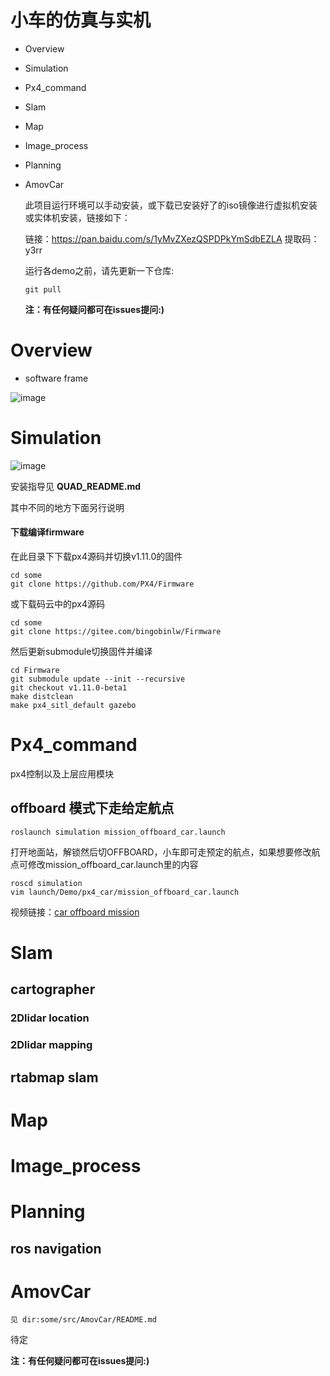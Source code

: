  # **小车的仿真与实机**

- Overview

- Simulation

- Px4_command

- Slam

- Map

- Image_process

- Planning

- AmovCar

  此项目运行环境可以手动安装，或下载已安装好了的iso镜像进行虚拟机安装或实体机安装，链接如下：

  链接：https://pan.baidu.com/s/1yMvZXezQSPDPkYmSdbEZLA
  提取码：y3rr

  运行各demo之前，请先更新一下仓库:

  ```
  git pull
  ```
  **注：有任何疑问都可在issues提问:)**


# Overview

- software frame

![image](http://files.amovauto.com:8088/group1/default/20191208/14/41/1/sofe_frame.png)

# Simulation

![image](http://files.amovauto.com:8088/group1/default/20200301/01/09/1/carModer.png)

安装指导见   **QUAD_README.md**

其中不同的地方下面另行说明

#### 下载编译firmware

在此目录下下载px4源码并切换v1.11.0的固件

```
cd some
git clone https://github.com/PX4/Firmware
```

或下载码云中的px4源码

```
cd some
git clone https://gitee.com/bingobinlw/Firmware
```

然后更新submodule切换固件并编译

```
cd Firmware
git submodule update --init --recursive
git checkout v1.11.0-beta1
make distclean
make px4_sitl_default gazebo
```



# Px4_command

px4控制以及上层应用模块

## offboard 模式下走给定航点

```
roslaunch simulation mission_offboard_car.launch
```

打开地面站，解锁然后切OFFBOARD，小车即可走预定的航点，如果想要修改航点可修改mission_offboard_car.launch里的内容

```
roscd simulation
vim launch/Demo/px4_car/mission_offboard_car.launch
```

视频链接：[car offboard mission](https://www.bilibili.com/video/av92790324)

# Slam


## cartographer
### 2Dlidar location

### 2Dlidar mapping

## rtabmap slam
# Map

# Image_process
# Planning

## ros navigation



# AmovCar

```
见 dir:some/src/AmovCar/README.md
```



待定

  **注：有任何疑问都可在issues提问:)**
